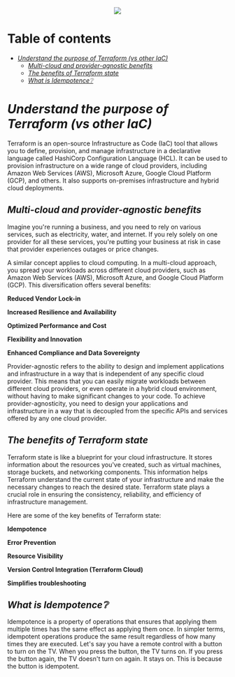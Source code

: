<div align="center">
    <img src=".../022/assets/tf.png">
</div>

# Table of contents

- [*Understand the purpose of Terraform (vs other IaC)*](#understand-the-purpose-of-terraform-vs-other-iac)
  - [*Multi-cloud and provider-agnostic benefits*](#multi-cloud-and-provider-agnostic-benefits)
  - [*The benefits of Terraform state*](#the-benefits-of-terraform-state)
  - [*What is Idempotence:grey_question:*](#what-is-idempotencegrey_question)

# *Understand the purpose of Terraform (vs other IaC)*

Terraform is an open-source Infrastructure as Code (IaC) tool that allows you to define, provision, and manage infrastructure in a declarative language called HashiCorp Configuration Language (HCL). It can be used to provision infrastructure on a wide range of cloud providers, including Amazon Web Services (AWS), Microsoft Azure, Google Cloud Platform (GCP), and others. It also supports on-premises infrastructure and hybrid cloud deployments.

## *Multi-cloud and provider-agnostic benefits*

Imagine you're running a business, and you need to rely on various services, such as electricity, water, and internet. If you rely solely on one provider for all these services, you're putting your business at risk in case that provider experiences outages or price changes. 

A similar concept applies to cloud computing. In a multi-cloud approach, you spread your workloads across different cloud providers, such as Amazon Web Services (AWS), Microsoft Azure, and Google Cloud Platform (GCP). This diversification offers several benefits:

**Reduced Vendor Lock-in**

**Increased Resilience and Availability**

**Optimized Performance and Cost**

**Flexibility and Innovation**

**Enhanced Compliance and Data Sovereignty**

Provider-agnostic refers to the ability to design and implement applications and infrastructure in a way that is independent of any specific cloud provider. This means that you can easily migrate workloads between different cloud providers, or even operate in a hybrid cloud environment, without having to make significant changes to your code. To achieve provider-agnosticity, you need to design your applications and infrastructure in a way that is decoupled from the specific APIs and services offered by any one cloud provider.

## *The benefits of Terraform state*

Terraform state is like a blueprint for your cloud infrastructure. It stores information about the resources you've created, such as virtual machines, storage buckets, and networking components. This information helps Terraform understand the current state of your infrastructure and make the necessary changes to reach the desired state. Terraform state plays a crucial role in ensuring the consistency, reliability, and efficiency of infrastructure management.

Here are some of the key benefits of Terraform state:

**Idempotence**

**Error Prevention**

**Resource Visibility**

**Version Control Integration (Terraform Cloud)**

**Simplifies troubleshooting**

## *What is Idempotence:grey_question:*

Idempotence is a property of operations that ensures that applying them multiple times has the same effect as applying them once. In simpler terms, idempotent operations produce the same result regardless of how many times they are executed. Let's say you have a remote control with a button to turn on the TV. When you press the button, the TV turns on. If you press the button again, the TV doesn't turn on again. It stays on. This is because the button is idempotent.